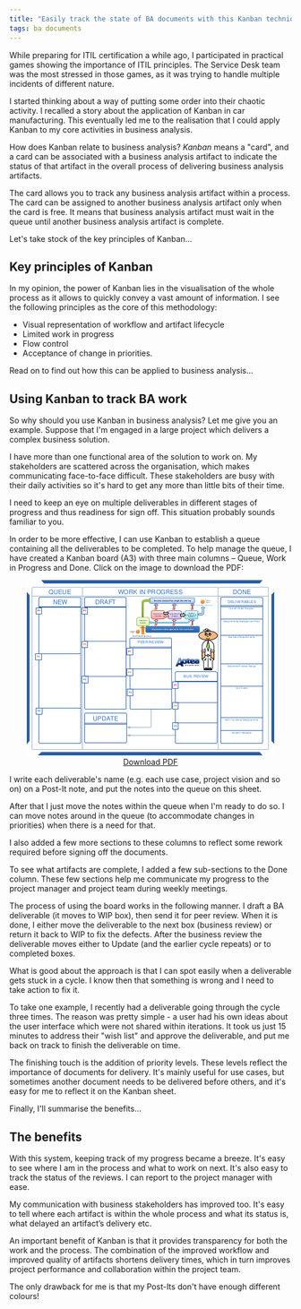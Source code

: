 ```yaml
---
title: "Easily track the state of BA documents with this Kanban technique"
tags: ba documents
---
```


While preparing for ITIL certification a while ago, I participated in practical games showing the importance of ITIL principles. The Service Desk team was the most stressed in those games, as it was trying to handle multiple incidents of different nature.

I started thinking about a way of putting some order into their chaotic activity. I recalled a story about the application of Kanban in car manufacturing. This eventually led me to the realisation that I could apply Kanban to my core activities in business analysis.

How does Kanban relate to business analysis? _Kanban_ means a "card", and a card can be associated with a business analysis artifact to indicate the status of that artifact in the overall process of delivering business analysis artifacts.

The card allows you to track any business analysis artifact within a process. The card can be assigned to another business analysis artifact only when the card is free. It means that business analysis artifact must wait in the queue until another business analysis artifact is complete.

Let's take stock of the key principles of Kanban...

## Key principles of Kanban

In my opinion, the power of Kanban lies in the visualisation of the whole process as it allows to quickly convey a vast amount of information. I see the following principles as the core of this methodology:

*   Visual representation of workflow and artifact lifecycle
*   Limited work in progress
*   Flow control
*   Acceptance of change in priorities.

Read on to find out how this can be applied to business analysis...

## Using Kanban to track BA work

So why should you use Kanban in business analysis? Let me give you an example. Suppose that I'm engaged in a large project which delivers a complex business solution. 

I have more than one functional area of the solution to work on. My stakeholders are scattered across the organisation, which makes communicating face-to-face difficult. These stakeholders are busy with their daily activities so it's hard to get any more than little bits of their time. 

I need to keep an eye on multiple deliverables in different stages of progress and thus readiness for sign off. This situation probably sounds familiar to you.

In order to be more effective, I can use Kanban to establish a queue containing all the deliverables to be completed. To help manage the queue, I have created a Kanban board (A3) with three main columns – Queue, Work in Progress and Done. Click on the image to download the PDF:

<div style = "text-align: center">
    <a href = "/files/Kanban-in-BA.pdf"><img src = "/img/kanban-in-ba.png" /></a><br/>
    <a href = "/files/Kanban-in-BA.pdf">Download PDF</a>
</div>

I write each deliverable's name (e.g. each use case, project vision and so on) on a Post-It note, and put the notes into the queue on this sheet. 

After that I just move the notes within the queue when I'm ready to do so. I can move notes around in the queue (to accommodate changes in priorities) when there is a need for that. 

I also added a few more sections to these columns to reflect some rework required before signing off the documents. 

To see what artifacts are complete, I added a few sub-sections to the Done column. These few sections help me communicate my progress to the project manager and project team during weekly meetings. 

The process of using the board works in the following manner. I draft a BA deliverable (it moves to WIP box), then send it for peer review. When it is done, I either move the deliverable to the next box (business review) or return it back to WIP to fix the defects. After the business review the deliverable moves either to Update (and the earlier cycle repeats) or to completed boxes. 

What is good about the approach is that I can spot easily when a deliverable gets stuck in a cycle. I know then that something is wrong and I need to take action to fix it. 

To take one example, I recently had a deliverable going through the cycle three times. The reason was pretty simple - a user had his own ideas about the user interface which were not shared within iterations. It took us just 15 minutes to address their "wish list" and approve the deliverable, and put me back on track to finish the deliverable on time.

The finishing touch is the addition of priority levels. These levels reflect the importance of documents for delivery. It's mainly useful for use cases, but sometimes another document needs to be delivered before others, and it's easy for me to reflect it on the Kanban sheet. 

Finally, I'll summarise the benefits...

## The benefits

With this system, keeping track of my progress became a breeze. It's easy to see where I am in the process and what to work on next. It's also easy to track the status of the reviews. I can report to the project manager with ease. 

My communication with business stakeholders has improved too. It's easy to tell where each artifact is within the whole process and what its status is, what delayed an artifact’s delivery  etc.

An important benefit of Kanban is that it provides transparency for both the work and the process. The combination of the improved workflow and improved quality of artifacts shortens delivery times, which in turn improves project performance and collaboration within the project team. 

The only drawback for me is that my Post-Its don't have enough different colours!